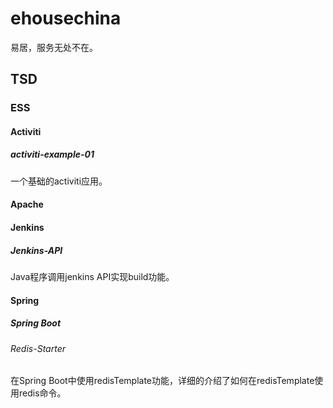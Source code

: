 # ehousechina
易居，服务无处不在。
## TSD
### ESS
#### Activiti
##### activiti-example-01
一个基础的activiti应用。
#### Apache
#### Jenkins
##### Jenkins-API
Java程序调用jenkins API实现build功能。
#### Spring
##### Spring Boot
###### Redis-Starter
在Spring Boot中使用redisTemplate功能，详细的介绍了如何在redisTemplate使用redis命令。